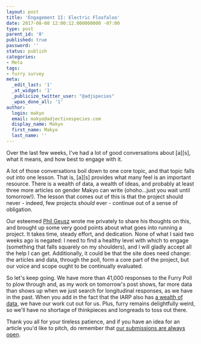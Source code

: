 ```yaml
---
layout: post
title: 'Engagement II: Electric Floofaloo'
date: 2017-08-08 12:00:12.000000000 -07:00
type: post
parent_id: '0'
published: true
password: ''
status: publish
categories:
- Meta
tags:
- furry survey
meta:
  _edit_last: '1'
  _at_widget: '1'
  _publicize_twitter_user: "@adjspecies"
  _wpas_done_all: '1'
author:
  login: makyo
  email: makyo@adjectivespecies.com
  display_name: Makyo
  first_name: Makyo
  last_name: ''
---
```

<p>Over the last few weeks, I've had a lot of good conversations about [a][s], what it means, and how best to engage with it.</p>
<p>A lot of those conversations boil down to one core topic, and that topic falls out into one lesson. That is, [a][s] provides what many feel is an important resource. There is a wealth of data, a wealth of ideas, and probably at least three more articles on gender Makyo can write (ohoho...just you wait until tomorrow!). The lesson that comes out of this is that the project should never - indeed, few projects <em>should</em> ever - continue out of a sense of obligation.</p>
<p>Our esteemed <a href="https://www.adjectivespecies.com/author/rabbit/">Phil Geusz</a> wrote me privately to share his thoughts on this, and brought up some very good points about what goes into running a project. It takes time, steady effort, and dedication. None of what I said two weeks ago is negated: I need to find a healthy level with which to engage (something that falls squarely on my shoulders), and I will gladly accept all the help I can get. Additionally, it could be that the site does need change: the articles and data, through the poll, form a core part of the project, but our voice and scope ought to be continually evaluated.</p>
<p>So let's keep going. We have more than 41,000 responses to the Furry Poll to plow through and, as my work on tomorrow's post shows, far more data than shows up when we just search for longitudinal responses, as we have in the past. When you add in the fact that the IARP also has <a href="http://www.furryresearch.org/research-and-findings/">a wealth of data</a>, we have our work cut out for us. Plus, furry remains delightfully weird, so we'll have no shortage of thinkpieces and longreads to toss out there.</p>
<p>Thank you all for your tireless patience, and if you have an idea for an article you'd like to pitch, do remember that <a href="http://www.adjectivespecies.com/contributing">our submissions are always open</a>.</p>



